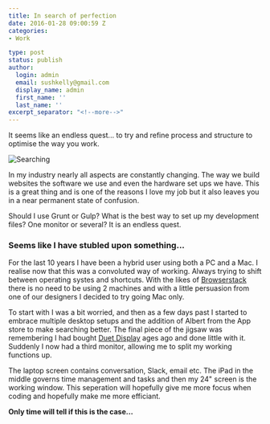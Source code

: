 ```yaml
---
title: In search of perfection
date: 2016-01-28 09:00:59 Z
categories:
- Work

type: post
status: publish
author:
  login: admin
  email: sushkelly@gmail.com
  display_name: admin
  first_name: ''
  last_name: ''
excerpt_separator: "<!--more-->"
---
```


<p>It seems like an endless quest... to try and refine process and structure to optimise the way you work.</p>
<p><img  src="{{ site.baseurl }}/assets/search.jpg" alt="Searching"  /></p><!--more-->
<p>In my industry nearly all aspects are constantly changing. The way we build websites the software we use and even the hardware set ups we have. This is a great thing and is one of the reasons I love my job but it also leaves you in a near permanent state of confusion.</p>
<p>Should I use Grunt or Gulp? What is the best way to set up my development files? One monitor or several? It is an endless quest.</p>
<h3>Seems like I have stubled upon something...</h3>
<p>For the last 10 years I have been a hybrid user using both a PC and a Mac. I realise now that this was a convoluted way of working. Always trying to shift between operating systes and shortcuts. With the likes of <a href="https://www.browserstack.com/" target="_blank">Browserstack</a> there is no need to be using 2 machines and with a little persuasion from one of our designers I decided to try going Mac only.</p>
<p>To start with I was a bit worried, and then as a few days past I started to embrace multiple desktop setups and the addition of Albert from the App store to make searching better. The final piece of the jigsaw was remembering I had bought <a href="http://www.duetdisplay.com/" target="_blank" >Duet Display</a> ages ago and done little with it. Suddenly I now had a third monitor, allowing me to split my working functions up.</p>
<p>The laptop screen contains conversation, Slack, email etc. The iPad in the middle governs time management and tasks and then my 24" screen is the working window. This seperation will hopefully give me more focus when coding and hopefully make me more efficiant.</p>
<p><b>Only time will tell if this is the case...</b></p>